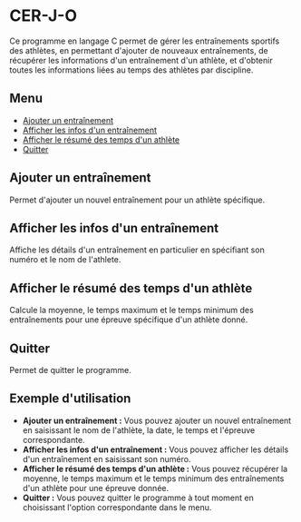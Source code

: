 # CER-J-O

Ce programme en langage C permet de gérer les entraînements sportifs des athlètes, en permettant d'ajouter de nouveaux entraînements, de récupérer les informations d'un entraînement d'un athlète, et d'obtenir toutes les informations liées au temps des athlètes par discipline.

## Menu

- [Ajouter un entraînement](#ajouter-un-entrainement)
- [Afficher les infos d'un entraînement](#afficher-les-infos-dun-entrainement)
- [Afficher le résumé des temps d'un athlète](#afficher-le-resume-des-temps-dun-athlete)
- [Quitter](#quitter)

## Ajouter un entraînement

Permet d'ajouter un nouvel entraînement pour un athlète spécifique.

## Afficher les infos d'un entraînement

Affiche les détails d'un entraînement en particulier en spécifiant son numéro et le nom de l'athlete.

## Afficher le résumé des temps d'un athlète

Calcule la moyenne, le temps maximum et le temps minimum des entraînements pour une épreuve spécifique d'un athlète donné.

## Quitter

Permet de quitter le programme.

## Exemple d'utilisation

- **Ajouter un entraînement :** Vous pouvez ajouter un nouvel entraînement en saisissant le nom de l'athlète, la date, le temps et l'épreuve correspondante.
- **Afficher les infos d'un entraînement :** Vous pouvez afficher les détails d'un entraînement en saisissant son numéro.
- **Afficher le résumé des temps d'un athlète :** Vous pouvez récupérer la moyenne, le temps maximum et le temps minimum des entraînements d'un athlète pour une épreuve donnée.
- **Quitter :** Vous pouvez quitter le programme à tout moment en choisissant l'option correspondante dans le menu.

